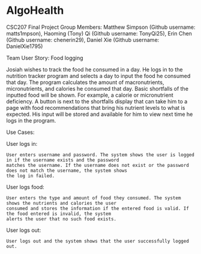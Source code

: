 # AlgoHealth
CSC207 Final Project
Group Members:
Matthew Simpson (Github username: matts1mpson),
Haoming (Tony) Qi (Github username: TonyQi25), 
 Erin Chen (Github username: chenerin29),
Daniel Xie (Github username: DanielXie1795)

Team User Story: Food logging

Josiah wishes to track the food he consumed in a day. He logs in to the nutrition tracker program and selects a day 
to input the food he consumed that day. The program calculates the amount of macronutrients, micronutrients, and 
calories he consumed that day. Basic shortfalls of the inputted food will be shown. For example, a calorie or 
micronutrient deficiency. A button is next to the shortfalls display that can take him to a page with food 
recommendations that bring his nutrient levels to what is expected. His input will be stored and available for him 
to view next time he logs in the program.

Use Cases:

User logs in:

    User enters username and password. The system shows the user is logged in if the username exists and the password
    matches the username. If the username does not exist or the password does not match the username, the system shows
    the log in failed.

User logs food:

    User enters the type and amount of food they consumed. The system shows the nutrients and calories the user
    consumed and stores the information if the entered food is valid. If the food entered is invalid, the system 
    alerts the user that no such food exists.

User logs out:

    User logs out and the system shows that the user successfully logged out.

